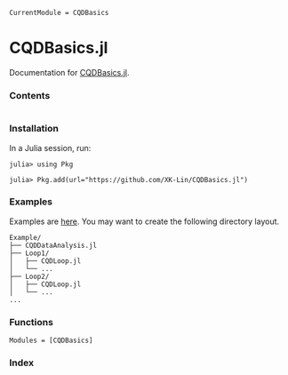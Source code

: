 ```@meta
CurrentModule = CQDBasics
```

# CQDBasics.jl

Documentation for [CQDBasics.jl](https://github.com/XK-Lin/CQDBasics.jl).

### Contents

```@contents
```

### Installation

In a Julia session, run:
```julia-repl
julia> using Pkg

julia> Pkg.add(url="https://github.com/XK-Lin/CQDBasics.jl")
```

### Examples

Examples are [here](https://github.com/XK-Lin/CQDBasics.jl/tree/main/examples). You may want to create the following directory layout.

```
Example/
├── CQDDataAnalysis.jl
├── Loop1/
│   ├── CQDLoop.jl
│   └── ...
├── Loop2/
│   ├── CQDLoop.jl
│   └── ...
...
```

### Functions

```@autodocs
Modules = [CQDBasics]
```

### Index
```@index
```